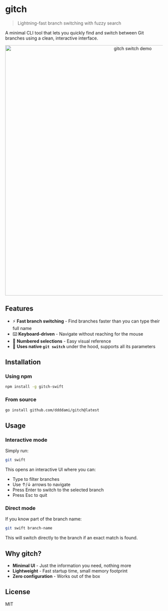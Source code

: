 # gitch

> Lightning-fast branch switching with fuzzy search

A minimal CLI tool that lets you quickly find and switch between Git branches using a clean, interactive interface.

<p align="center">
  <img src="https://github.com/ddddami/gitch/raw/master/images/demo.gif" alt="gitch switch demo" width="800px" />
</p>

## Features

- ⚡ **Fast branch switching** - Find branches faster than you can type their full name
- ⌨️ **Keyboard-driven** - Navigate without reaching for the mouse
- 🔢 **Numbered selections** - Easy visual reference
- 🔖 **Uses native `git switch`** under the hood, supports all its parameters

## Installation

### Using npm

```bash
npm install -g gitch-swift
```

<!-- ### Using Homebrew -->
<!---->
<!-- ```bash -->
<!-- brew tap ddddami/gitch -->
<!-- brew install gitch -->
<!-- ``` -->

### From source

```bash
go install github.com/ddddami/gitch@latest
```

## Usage

### Interactive mode

Simply run:

```bash
git swift
```

This opens an interactive UI where you can:

- Type to filter branches
- Use ↑/↓ arrows to navigate
- Press Enter to switch to the selected branch
- Press Esc to quit

### Direct mode

If you know part of the branch name:

```bash
git swift branch-name
```

This will switch directly to the branch if an exact match is found.

## Why gitch?

- **Minimal UI** - Just the information you need, nothing more
- **Lightweight** - Fast startup time, small memory footprint
- **Zero configuration** - Works out of the box

## License

MIT
